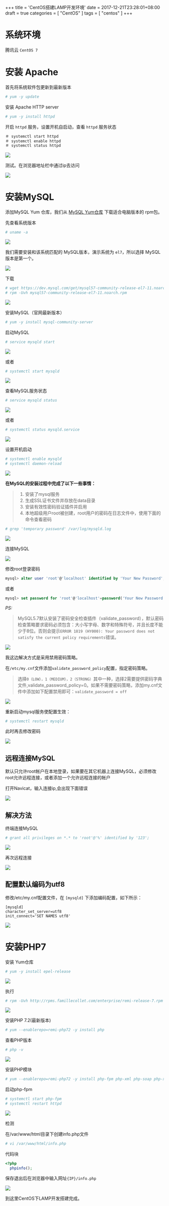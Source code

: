 +++
title = 'CentOS搭建LAMP开发环境'
date = 2017-12-21T23:28:01+08:00
draft = true
categories = [ "CentOS" ]
tags = [ "centos" ]
+++


# 系统环境

腾讯云 `CentOS 7`

# 安装 Apache

首先将系统软件包更新到最新版本

``` bash
# yum -y update
```

安装 Apache HTTP server

``` bash
# yum -y install httpd
```

开启 `httpd` 服务，设置开机自启动，查看 `httpd` 服务状态

``` bash
＃ systemctl start httpd
＃ systemctl enable httpd
＃ systemctl status httpd
```

![](/images/20171221/1.png)

测试。在浏览器地址栏中通过ip去访问

![](/images/20171221/7.png)

# 安装MySQL

添加MySQL Yum 仓库，我们从 [MySQL Yum仓库](http://dev.mysql.com/downloads/repo/yum/) 下载适合电脑版本的 rpm包。

先查看系统版本

``` bash
# uname -a
```

![](/images/20171221/8.png)

我们需要安装和该系统匹配的 MySQL版本，演示系统为 `el7`，所以选择 MySQL 版本是第一个。

![](/images/20171221/9.png)

下载

``` bash
# wget https://dev.mysql.com/get/mysql57-community-release-el7-11.noarch.rpm
# rpm -Uvh mysql57-community-release-el7-11.noarch.rpm
```

![](/images/20171221/10.png)

安装MySQL（官网最新版本）

``` bash
# yum -y install mysql-community-server
```

启动MySQL

``` bash
# service mysqld start
```

![](/images/20171221/11.png)

或者

``` bash
# systemctl start mysqld
```

![](/images/20171221/12.png)

查看MySQL服务状态

``` bash
# service mysqld status
```

![](/images/20171221/13.png)

或者

``` bash
# systemctl status mysqld.service
```

![](/images/20171221/14.png)

设置开机启动

``` bash
# systemctl enable mysqld
# systemctl daemon-reload
```

![](/images/20171221/15.png)

**在MySQL的安装过程中完成了以下一些事情：**

> 1. 安装了mysql服务
> 2. 生成SSL证书文件并存放在data目录
> 3. 安装有效性密码验证插件并启用
> 4. 本地超级用户root被创建，root用户的密码在日志文件中，使用下面的命令查看密码

``` bash
# grep 'temporary password' /var/log/mysqld.log
```

![](/images/20171221/16.png)

连接MySQL

![](/images/20171221/17.png)

修改root登录密码

``` sql
mysql> alter user 'root'@'localhost' identified by 'Your New Password';
```

或者

``` sql
mysql> set password for 'root'@'localhost'=password('Your New Password');
```

*PS:*

>  MySQL5.7默认安装了密码安全检查插件（validate_password），默认密码检查策略要求密码必须包含：大小写字母、数字和特殊符号，并且长度不能少于8位。否则会提示`ERROR 1819 (HY000): Your password does not satisfy the current policy requirements`错误。

![](/images/20171221/18.png)

我这边解决方式是采用禁用密码策略。

在`/etc/my.cnf`文件添加`validate_password_policy`配置，指定密码策略。

> 选择`0（LOW），1（MEDIUM），2（STRONG）`其中一种，选择2需要提供密码字典文件,validate_password_policy=0。如果不需要密码策略，添加my.cnf文件中添加如下配置禁用即可：`validate_password = off`

![](/images/20171221/19.png)

重新启动mysql服务使配置生效：

``` bash
# systemctl restart mysqld
```

此时再去修改密码

![](/images/20171221/20.png)

## 远程连接MySQL

默认只允许root帐户在本地登录，如果要在其它机器上连接MySQL，必须修改root允许远程连接，或者添加一个允许远程连接的帐户

打开Navicat，输入连接ip,会出现下面错误

![](/images/20171221/21.png)

## 解决方法

终端连接MySQL

``` bash
# grant all privileges on *.* to 'root'@'%' identified by '123';
```

![](/images/20171221/22.png)

再次远程连接

![](/images/20171221/23.png)

## 配置默认编码为utf8

修改/etc/my.cnf配置文件，在 `[mysqld]` 下添加编码配置，如下所示：

``` vim
[mysqld]
character_set_server=utf8
init_connect='SET NAMES utf8'
```

![](/images/20171221/24.png)

# 安装PHP7

安装 Yum仓库

``` bash
# yum -y install epel-release
```

![](/images/20171221/25.png)

执行

``` bash
# rpm -Uvh http://rpms.famillecollet.com/enterprise/remi-release-7.rpm
```

![](/images/20171221/26.png)

安装PHP 7.2(最新版本)

``` bash
# yum --enablerepo=remi-php72 -y install php
```

查看PHP版本

``` bash
# php -v
```

![](/images/20171221/27.png)

安装PHP模块

``` bash
# yum --enablerepo=remi-php72 -y install php-fpm php-xml php-soap php-xmlrpc php-mbstring php-json php-gd php-mcrypt
```

启动php-fpm

``` bash
# systemctl start php-fpm
# systemctl restart httpd
```
![](/images/20171221/28.png)


检测

在/var/www/html目录下创建info.php文件

``` bash
# vi /var/www/html/info.php
```

代码块

``` php
<?php
  phpinfo();
```

保存退出后在浏览器中输入网址`{IP}/info.php`

![](/images/20171221/29.png)

到这里CentOS下LAMP开发搭建完成。
